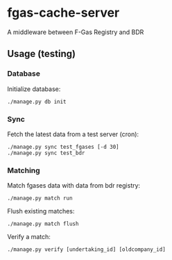 fgas-cache-server
=================

A middleware between F-Gas Registry and BDR


Usage (testing)
---------------

### Database

Initialize database:

    ./manage.py db init

### Sync

Fetch the latest data from a test server (cron):

    ./manage.py sync test_fgases [-d 30]
    ./manage.py sync test_bdr


### Matching

Match fgases data with data from bdr registry:

    ./manage.py match run

Flush existing matches:

    ./manage.py match flush

Verify a match:

    ./manage.py verify [undertaking_id] [oldcompany_id]
